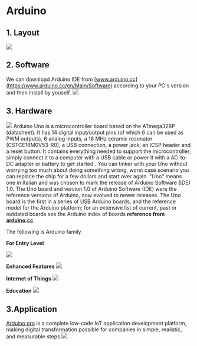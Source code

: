 # Arduino

## 1. Layout
![](https://gitlab.com/picbed/bed/uploads/88dcd4c744fc2bffefb9d28712d87114/UNO-TH_Rev3e_sch.jpg)

## 2. Software
We can download Arduino IDE from [www.arduino.cc](https://www.arduino.cc/en/Main/Software) according to your PC's version and then install by youself.
![](https://gitlab.com/picbed/bed/uploads/fc43aa8769dd9935106558474b9dc073/arduino_ui.png
)
## 3. Hardware


![](https://gitlab.com/picbed/bed/uploads/9d4306ae40072cc40857177a01d4f73c/a000066_featured_5.jpg
)
Arduino Uno is a microcontroller board based on the ATmega328P (datasheet). It has 14 digital input/output pins (of which 6 can be used as PWM outputs), 6 analog inputs, a 16 MHz ceramic resonator (CSTCE16M0V53-R0), a USB connection, a power jack, an ICSP header and a reset button. It contains everything needed to support the microcontroller; simply connect it to a computer with a USB cable or power it with a AC-to-DC adapter or battery to get started.. You can tinker with your Uno without worrying too much about doing something wrong, worst case scenario you can replace the chip for a few dollars and start over again. 
"Uno" means one in Italian and was chosen to mark the release of Arduino Software (IDE) 1.0. The Uno board and version 1.0 of Arduino Software (IDE) were the reference versions of Arduino, now evolved to newer releases. The Uno board is the first in a series of USB Arduino boards, and the reference model for the Arduino platform; for an extensive list of current, past or outdated boards see the Arduino index of boards
**reference from [arduino.cc](https://store.arduino.cc/usa/arduino-uno-rev3)**

The following is Arduino  family


**For Entry Level**

![](https://gitlab.com/picbed/bed/uploads/fc61573ce94379ade9d85767694ae594/WX20200414-203551_2x.png
)

**Enhanced Features**
![](https://gitlab.com/picbed/bed/uploads/06f5cc98202d7b25f69f2c09bca24463/WX20200414-203618_2x.png)

**Internet of Things**
![](https://gitlab.com/picbed/bed/uploads/d12b7147bb3be32e74eb2c01125bc710/WX20200414-203634_2x.png)

**Education**
![](https://gitlab.com/picbed/bed/uploads/a49e751018cf2dc054795a7fca38f72f/WX20200414-203646_2x.png)







## 3.Application
[Arduino pro](https://www.arduino.cc/pro) is a complete low-code IoT application development platform, making digital transformation possible for companies in simple, realistic, and measurable steps
![](https://gitlab.com/picbed/bed/uploads/e2ef968d0082d3e31fb685c4e83495fe/1586900339815.jpg)
